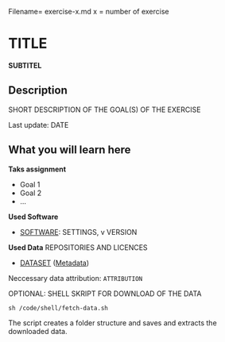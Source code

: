Filename= exercise-x.md
x = number of exercise

# TITLE
**SUBTITEL**

## Description

SHORT DESCRIPTION OF THE GOAL(S) OF THE EXERCISE

Last update: DATE

## What you will learn here

**Taks assignment**
* Goal 1
* Goal 2
* ...

**Used Software**
- [SOFTWARE](): SETTINGS, v VERSION

**Used Data**
REPOSITORIES AND LICENCES 

- [DATASET](URL-FILE) ([Metadata](URL-METADATA))

Neccessary data attribution: 
```ATTRIBUTION```

OPTIONAL: SHELL SKRIPT FOR DOWNLOAD OF THE DATA
```shell
sh /code/shell/fetch-data.sh
```
The script creates a folder structure and saves and extracts the downloaded data.


<!-- TEMPLATES

![TITLE](images/FOLDER/IMAGENAME.png)

**TITLE CODE**
```
CODE 
```

-->
